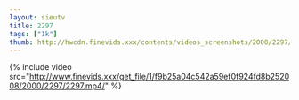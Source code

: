 ```yaml
--- 
layout: sieutv
title: 2297
tags: ["1k"]
thumb: http://hwcdn.finevids.xxx/contents/videos_screenshots/2000/2297/preview.mp4.jpg
---
```

{% include video src="http://www.finevids.xxx/get_file/1/f9b25a04c542a59ef0f924fd8b252008/2000/2297/2297.mp4/" %} 
